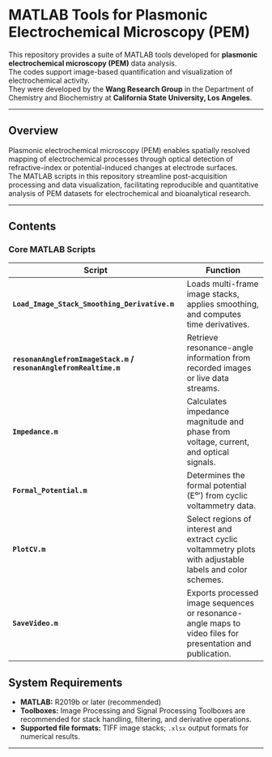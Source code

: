# MATLAB Tools for Plasmonic Electrochemical Microscopy (PEM)

This repository provides a suite of MATLAB tools developed for **plasmonic electrochemical microscopy (PEM)** data analysis.  
The codes support image-based quantification and visualization of electrochemical activity.  
They were developed by the **Wang Research Group** in the Department of Chemistry and Biochemistry at **California State University, Los Angeles**.

---

## Overview

Plasmonic electrochemical microscopy (PEM) enables spatially resolved mapping of electrochemical processes through optical detection of refractive-index or potential-induced changes at electrode surfaces.  
The MATLAB scripts in this repository streamline post-acquisition processing and data visualization, facilitating reproducible and quantitative analysis of PEM datasets for electrochemical and bioanalytical research.

---

## Contents

### Core MATLAB Scripts

| Script | Function |
|--------|-----------|
| **`Load_Image_Stack_Smoothing_Derivative.m`** | Loads multi-frame image stacks, applies smoothing, and computes time derivatives. |
| **`resonanAnglefromImageStack.m` / `resonanAnglefromRealtime.m`** | Retrieve resonance-angle information from recorded images or live data streams. |
| **`Impedance.m`** | Calculates impedance magnitude and phase from voltage, current, and optical signals. |
| **`Formal_Potential.m`** | Determines the formal potential (E⁰′) from cyclic voltammetry data. |
| **`PlotCV.m`** | Select regions of interest and extract cyclic voltammetry plots with adjustable labels and color schemes. |
| **`SaveVideo.m`** | Exports processed image sequences or resonance-angle maps to video files for presentation and publication. |

## System Requirements

- **MATLAB:** R2019b or later (recommended)
- **Toolboxes:** Image Processing and Signal Processing Toolboxes are recommended for stack handling, filtering, and derivative operations.
- **Supported file formats:** TIFF image stacks; `.xlsx` output formats for numerical results.

---
